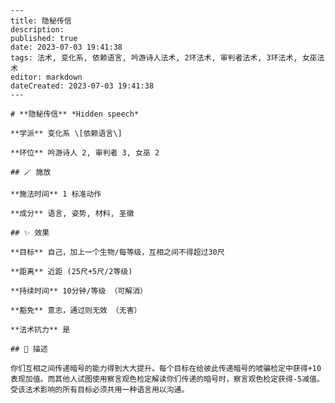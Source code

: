 
    ---
    title: 隐秘传信
    description: 
    published: true
    date: 2023-07-03 19:41:38
    tags: 法术, 变化系, 依赖语言, 吟游诗人法术, 2环法术, 审判者法术, 3环法术, 女巫法术
    editor: markdown
    dateCreated: 2023-07-03 19:41:38
    ---

    # **隐秘传信** *Hidden speech*

    **学派** 变化系 \[依赖语言\] 

    **环位** 吟游诗人 2, 审判者 3, 女巫 2

    ## 🪄 施放

    **施法时间** 1 标准动作

    **成分** 语言, 姿势, 材料, 圣徽

    ## ✨ 效果 

    **目标** 自己，加上一个生物/每等级，互相之间不得超过30尺 

    **距离** 近距 (25尺+5尺/2等级)  

    **持续时间** 10分钟/等级 （可解消） 

    **豁免** 意志，通过则无效 （无害）

    **法术抗力** 是

    ## 📖 描述

    你们互相之间传递暗号的能力得到大大提升。每个目标在给彼此传递暗号的唬骗检定中获得+10表现加值。而其他人试图使用察言观色检定解读你们传递的暗号时，察言观色检定获得-5减值。受该法术影响的所有目标必须共用一种语言用以沟通。
    